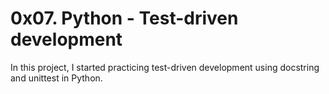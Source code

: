 # 0x07. Python - Test-driven development

In this project, I started practicing test-driven development using docstring and unittest in Python.
